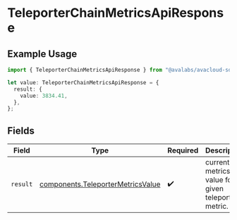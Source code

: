 # TeleporterChainMetricsApiResponse

## Example Usage

```typescript
import { TeleporterChainMetricsApiResponse } from "@avalabs/avacloud-sdk/models/components";

let value: TeleporterChainMetricsApiResponse = {
  result: {
    value: 3834.41,
  },
};
```

## Fields

| Field                                                                                  | Type                                                                                   | Required                                                                               | Description                                                                            |
| -------------------------------------------------------------------------------------- | -------------------------------------------------------------------------------------- | -------------------------------------------------------------------------------------- | -------------------------------------------------------------------------------------- |
| `result`                                                                               | [components.TeleporterMetricsValue](../../models/components/teleportermetricsvalue.md) | :heavy_check_mark:                                                                     | current metrics value for a given teleporter metric.                                   |